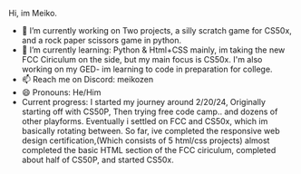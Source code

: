 Hi, im Meiko.

- 🔭 I’m currently working on Two projects, a silly scratch game for CS50x, and a rock paper scissors game in python.
- 🌱 I’m currently learning: Python & Html+CSS mainly, im taking the new FCC Ciriculum on the side, but my main focus is CS50x. I'm also working on my GED- im learning to code in preparation for college.
- 📫 Reach me on Discord: meikozen
- 😄 Pronouns: He/Him
- Current progress: I started my journey around 2/20/24, Originally starting off with CS50P, Then trying free code camp.. and dozens of other playforms. Eventually i settled on FCC and CS50x, which im basically rotating between. So far, ive completed the responsive web design certification,(Which consists of 5 html/css projects) almost completed the basic HTML section of the FCC ciriculum, completed about half of CS50P, and started CS50x.
